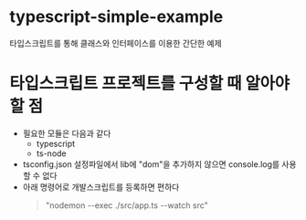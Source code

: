# typescript-simple-example
타입스크립트를 통해 클래스와 인터페이스를 이용한 간단한 예제

# 타입스크립트 프로젝트를 구성할 때 알아야할 점
* 필요한 모듈은 다음과 같다
  * typescript
  * ts-node
* tsconfig.json 설정파일에서 lib에 "dom"을 추가하지 않으면 console.log를 사용할 수 없다
* 아래 명령어로 개발스크립트를 등록하면 편하다
    > "nodemon --exec ./src/app.ts --watch src"
